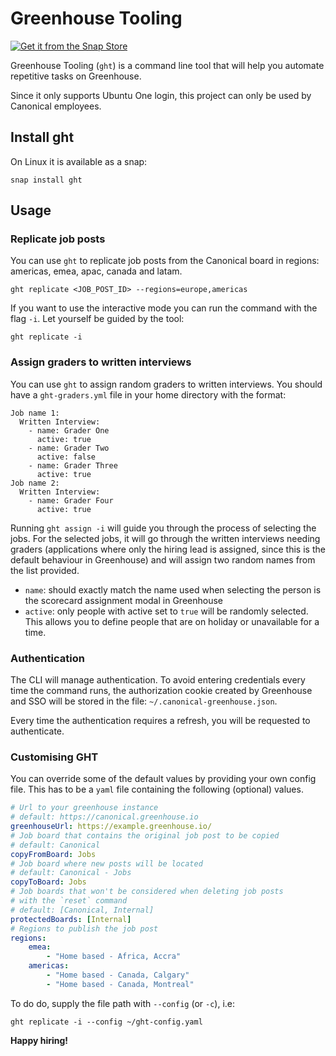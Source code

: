 # Greenhouse Tooling

[![Get it from the Snap Store](https://snapcraft.io/static/images/badges/en/snap-store-black.svg)](https://snapcraft.io/ght)

Greenhouse Tooling (`ght`) is a command line tool that will help you automate repetitive tasks on Greenhouse.

Since it only supports Ubuntu One login, this project can only be used by Canonical employees.

## Install ght

On Linux it is available as a snap:

```
snap install ght
```

## Usage

### Replicate job posts

You can use `ght` to replicate job posts from the Canonical board in regions: americas, emea, apac, canada and latam.

```
ght replicate <JOB_POST_ID> --regions=europe,americas
```

If you want to use the interactive mode you can run the command with the flag `-i`. Let yourself be guided by the tool:

```
ght replicate -i
```

### Assign graders to written interviews

You can use `ght` to assign random graders to written interviews. You should have a `ght-graders.yml` file in your home directory with the format:

```
Job name 1:
  Written Interview:
    - name: Grader One
      active: true
    - name: Grader Two
      active: false
    - name: Grader Three
      active: true
Job name 2:
  Written Interview:
    - name: Grader Four
      active: true
```

Running `ght assign -i` will guide you through the process of selecting the jobs. For the selected jobs, it will go through the written interviews needing graders (applications where only the hiring lead is assigned, since this is the default behaviour in Greenhouse) and will assign two random names from the list provided.

-   `name`: should exactly match the name used when selecting the person is the scorecard assignment modal in Greenhouse
-   `active`: only people with active set to `true` will be randomly selected. This allows you to define people that are on holiday or unavailable for a time.

### Authentication

The CLI will manage authentication. To avoid entering credentials every time the command runs, the authorization cookie created by Greenhouse and SSO will be stored in the file: `~/.canonical-greenhouse.json`.

Every time the authentication requires a refresh, you will be requested to authenticate.

### Customising GHT

You can override some of the default values by providing your own config file. This has to be a `yaml` file containing the following (optional) values.

```yaml
# Url to your greenhouse instance
# default: https://canonical.greenhouse.io
greenhouseUrl: https://example.greenhouse.io/
# Job board that contains the original job post to be copied
# default: Canonical
copyFromBoard: Jobs
# Job board where new posts will be located
# default: Canonical - Jobs
copyToBoard: Jobs
# Job boards that won't be considered when deleting job posts
# with the `reset` command
# default: [Canonical, Internal]
protectedBoards: [Internal]
# Regions to publish the job post
regions:
    emea:
        - "Home based - Africa, Accra"
    americas:
        - "Home based - Canada, Calgary"
        - "Home based - Canada, Montreal"
```

To do do, supply the file path with `--config` (or `-c`), i.e:

```
ght replicate -i --config ~/ght-config.yaml
```

**Happy hiring!**
